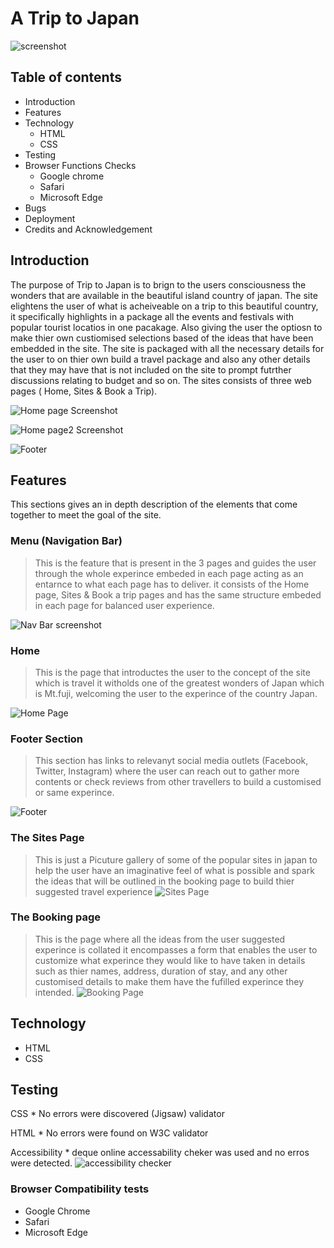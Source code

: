 A Trip to Japan
================
![screenshot](/assets/images/screenshot.png "Title")

Table of contents
------------------
* Introduction
* Features
* Technology
    * HTML
    * CSS
*  Testing
*  Browser Functions Checks
    * Google chrome
    * Safari
    * Microsoft Edge
*  Bugs
*  Deployment
*  Credits and Acknowledgement

Introduction
------------
The purpose of Trip to Japan is to brign to the users consciousness the wonders that are available in the beautiful island country of japan. The site elightens the user of what is acheiveable on a trip to this beautiful country, it specifically highlights in a package all the events and festivals with popular tourist locatios in one pacakage. Also giving the user the optiosn to make thier own custiomised selections based of the ideas that have been embedded in the site. The site is packaged with all the necessary details for the user to on thier own build a travel package and also any other details that they may have that is not included on the site to prompt futrther discussions relating to budget and so on. The sites consists of three web pages ( Home, Sites & Book a Trip).

![Home page Screenshot](/assets/images/site-screenshots/Home%20page%201.png "Title")

![Home page2 Screenshot](/assets/images/site-screenshots/Home%20page%202.png "Title")

![Footer](/assets/images/site-screenshots/Home%20page%20footer.png "Title")

Features
---------
This sections gives an in depth description of the elements that come together to meet the goal of the site.

### Menu (Navigation Bar)
> This is the feature that is present in the 3 pages and guides the user through the whole experince embeded in each page acting as an entarnce to what each page has to deliver. it consists of the Home page, Sites & Book a trip pages and has the same structure embeded in each page for balanced user experience.

![Nav Bar screenshot](/assets/images/site-screenshots/Nav%20bar.png "Title")

### Home 
> This is the page that introductes the user to the concept of the site which is travel it witholds one of the greatest wonders of Japan which is Mt.fuji, welcoming the user to the experince of the country Japan.

![Home Page](/assets/images/site-screenshots/Home%20page%201.png "Title")

### Footer Section
> This section has links to relevanyt social media outlets (Facebook, Twitter, Instagram) where the user can reach out to gather more contents or check reviews from other travellers to build a customised or same experince.

![Footer](/assets/images/site-screenshots/Home%20page%20footer.png "Title")

### The Sites Page
> This is just a Picuture gallery of some of the popular sites in japan to help the user have an imaginative feel of what is possible and spark the ideas that will be outlined in the booking page to build thier suggested travel experience
![Sites Page](/assets/images/site-screenshots/Sites%20Page.png "Title")

### The Booking page
> This is the page where all the ideas from the user suggested experince is collated it encompasses a form that enables the user to customize what experince they would like to have taken in details such as thier names, address, duration of stay, and any other customised details to make them have the fufilled experince they intended.
![Booking Page](/assets/images/site-screenshots/Booking%20Page.png "Title")

Technology
-----------
* HTML
* CSS

Testing
--------
CSS
    * No errors were discovered (Jigsaw) validator

HTML
    * No errors were found on W3C validator

Accessibility
    * deque online accessability cheker was used and no erros were detected.
    ![accessibility checker](/assets/images/site-screenshots/accessibility%20checks.png "Title")

### Browser Compatibility tests
* Google Chrome
* Safari
* Microsoft Edge



[def]: assets/images/screenshot.png